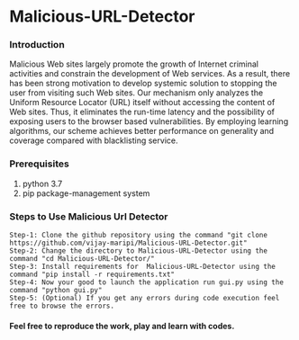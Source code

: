 # Malicious-URL-Detector
### Introduction
Malicious Web sites largely promote the growth of Internet criminal activities and constrain the development of Web services.
As a result, there has been strong motivation to develop systemic solution to stopping the user from visiting such Web sites.
Our mechanism only analyzes the Uniform Resource Locator (URL) itself without accessing the content of Web sites. 
Thus, it eliminates the run-time latency and the possibility of exposing users to the browser based vulnerabilities. 
By employing learning algorithms, our scheme achieves better performance on generality and coverage compared with blacklisting service.

### Prerequisites
1. python 3.7
2. pip package-management system 

### Steps to Use Malicious Url Detector

```
Step-1: Clone the github repository using the command "git clone https://github.com/vijay-maripi/Malicious-URL-Detector.git"
Step-2: Change the directory to Malicious-URL-Detector using the command "cd Malicious-URL-Detector/"
Step-3: Install requirements for  Malicious-URL-Detector using the command "pip install -r requirements.txt"
Step-4: Now your good to launch the application run gui.py using the command "python gui.py"
Step-5: (Optional) If you get any errors during code execution feel free to browse the errors.
```
#### Feel free to reproduce the work, play and learn with codes.
